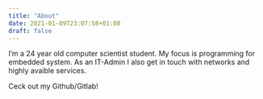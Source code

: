 ```yaml
---
title: "About"
date: 2021-01-09T23:07:58+01:00
draft: false
---
```


I’m a 24 year old computer scientist student. My focus is programming for embedded system. As an IT-Admin I also get in touch with networks and highly avaible services.

Ceck out my Github/Gitlab!